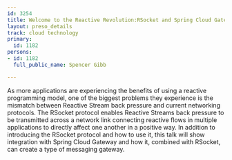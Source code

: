 ```yaml
---
id: 3254
title: Welcome to the Reactive Revolution:RSocket and Spring Cloud Gateway
layout: preso_details
track: cloud technology
primary:
  id: 1182
persons:
- id: 1182
  full_public_name: Spencer Gibb

---
```

As more applications are experiencing the benefits of using a reactive programming model, one of the biggest problems they experience is the mismatch between Reactive Stream back pressure and current networking protocols. The RSocket protocol enables Reactive Streams back pressure to be transmitted across a network link connecting reactive flows in multiple applications to directly affect one another in a positive way. In addition to introducing the RSocket protocol and how to use it, this talk will show integration with Spring Cloud Gateway and how it, combined with RSocket, can create a type of messaging gateway.